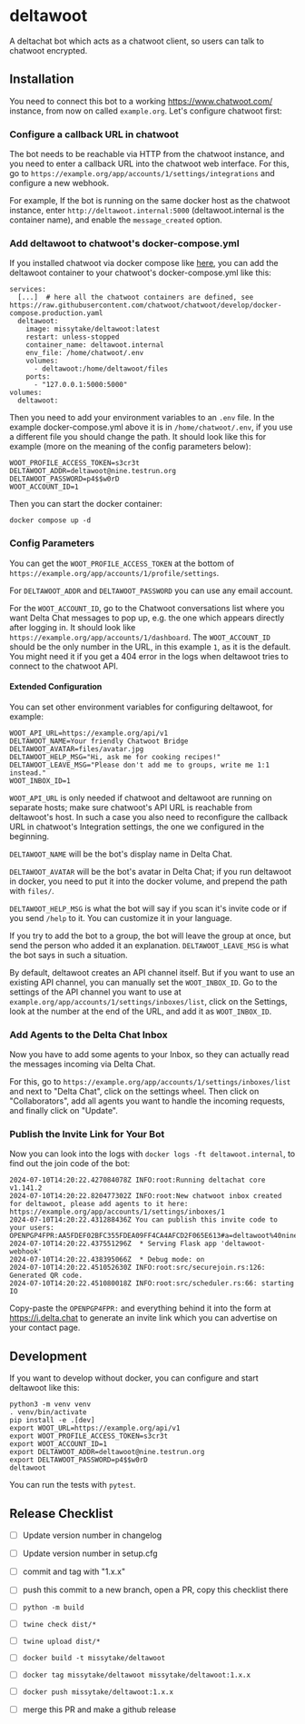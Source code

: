 # deltawoot

A deltachat bot which acts as a chatwoot client,
so users can talk to chatwoot encrypted.


## Installation

You need to connect this bot to a working <https://www.chatwoot.com/> instance,
from now on called `example.org`.
Let's configure chatwoot first:


### Configure a callback URL in chatwoot

The bot needs to be reachable via HTTP from the chatwoot instance,
and you need to enter a callback URL into the chatwoot web interface.
For this, go to `https://example.org/app/accounts/1/settings/integrations`
and configure a new webhook.

For example,
If the bot is running on the same docker host as the chatwoot instance,
enter `http://deltawoot.internal:5000` (deltawoot.internal is the container name),
and enable the `message_created` option.


### Add deltawoot to chatwoot's docker-compose.yml

If you installed chatwoot via docker compose
like [here](https://web.archive.org/web/20230601030620/https://www.chatwoot.com/docs/self-hosted/deployment/docker/),
you can add the deltawoot container
to your chatwoot's docker-compose.yml
like this:

```
services:
  [...]  # here all the chatwoot containers are defined, see https://raw.githubusercontent.com/chatwoot/chatwoot/develop/docker-compose.production.yaml
  deltawoot:
    image: missytake/deltawoot:latest
    restart: unless-stopped
    container_name: deltawoot.internal
    env_file: /home/chatwoot/.env
    volumes:
      - deltawoot:/home/deltawoot/files
    ports:
      - "127.0.0.1:5000:5000"
volumes:
  deltawoot:
```

Then you need to add your environment variables to an `.env` file.
In the example docker-compose.yml above
it is in `/home/chatwoot/.env`,
if you use a different file you should change the path.
It should look like this for example
(more on the meaning of the config parameters below):

```
WOOT_PROFILE_ACCESS_TOKEN=s3cr3t
DELTAWOOT_ADDR=deltawoot@nine.testrun.org
DELTAWOOT_PASSWORD=p4$$w0rD
WOOT_ACCOUNT_ID=1
```

Then you can start the docker container:

```
docker compose up -d
```


### Config Parameters

You can get the `WOOT_PROFILE_ACCESS_TOKEN`
at the bottom of `https://example.org/app/accounts/1/profile/settings`.

For `DELTAWOOT_ADDR`
and `DELTAWOOT_PASSWORD`
you can use any email account.

For the `WOOT_ACCOUNT_ID`,
go to the Chatwoot conversations list
where you want Delta Chat messages to pop up,
e.g. the one which appears directly after logging in.
It should look like `https://example.org/app/accounts/1/dashboard`.
The `WOOT_ACCOUNT_ID` should be the only number in the URL,
in this example `1`, as it is the default.
You might need it if you get a 404 error in the logs
when deltawoot tries to connect to the chatwoot API.


#### Extended Configuration

You can set other environment variables for configuring deltawoot,
for example:

```
WOOT_API_URL=https://example.org/api/v1
DELTAWOOT_NAME=Your friendly Chatwoot Bridge
DELTAWOOT_AVATAR=files/avatar.jpg
DELTAWOOT_HELP_MSG="Hi, ask me for cooking recipes!"
DELTAWOOT_LEAVE_MSG="Please don't add me to groups, write me 1:1 instead."
WOOT_INBOX_ID=1
```

`WOOT_API_URL` is only needed
if chatwoot and deltawoot are running on separate hosts;
make sure chatwoot's API URL is reachable from deltawoot's host.
In such a case you also need to reconfigure the callback URL
in chatwoot's Integration settings,
the one we configured in the beginning.

`DELTAWOOT_NAME` will be the bot's display name in Delta Chat.

`DELTAWOOT_AVATAR` will be the bot's avatar in Delta Chat;
if you run deltawoot in docker,
you need to put it into the docker volume,
and prepend the path with `files/`.

`DELTAWOOT_HELP_MSG` is what the bot will say
if you scan it's invite code or
if you send `/help` to it.
You can customize it in your language.

If you try to add the bot to a group,
the bot will leave the group at once,
but send the person who added it an explanation.
`DELTAWOOT_LEAVE_MSG` is what the bot says
in such a situation.

By default, deltawoot creates an API channel itself.
But if you want to use an existing API channel,
you can manually set the `WOOT_INBOX_ID`.
Go to the settings of the API channel you want to use
at `example.org/app/accounts/1/settings/inboxes/list`,
click on the Settings,
look at the number at the end of the URL,
and add it as `WOOT_INBOX_ID`.


### Add Agents to the Delta Chat Inbox

Now you have to add some agents to your Inbox,
so they can actually read the messages
incoming via Delta Chat.

For this, go to `https://example.org/app/accounts/1/settings/inboxes/list`
and next to "Delta Chat",
click on the settings wheel.
Then click on "Collaborators",
add all agents you want to handle the incoming requests,
and finally click on "Update".


### Publish the Invite Link for Your Bot

Now you can look into the logs
with `docker logs -ft deltawoot.internal`,
to find out the join code of the bot:

```
2024-07-10T14:20:22.427084078Z INFO:root:Running deltachat core v1.141.2
2024-07-10T14:20:22.820477302Z INFO:root:New chatwoot inbox created for deltawoot, please add agents to it here: https://example.org/app/accounts/1/settings/inboxes/1
2024-07-10T14:20:22.431288436Z You can publish this invite code to your users: OPENPGP4FPR:AA5FDEF02BFC355FDEA09FF4CA4AFCD2F065E613#a=deltawoot%40nine.testrun.org&n=deltawoot%40nine.testrun.org&i=q4DhTVr1T2A&s=mT3Bo9JDdVx
2024-07-10T14:20:22.437551296Z  * Serving Flask app 'deltawoot-webhook'
2024-07-10T14:20:22.438395066Z  * Debug mode: on
2024-07-10T14:20:22.451052630Z INFO:root:src/securejoin.rs:126: Generated QR code.
2024-07-10T14:20:22.451080018Z INFO:root:src/scheduler.rs:66: starting IO
```

Copy-paste the `OPENPGP4FPR:` and everything behind it
into the form at <https://i.delta.chat>
to generate an invite link which you can advertise on your contact page.

## Development

If you want to develop without docker,
you can configure and start deltawoot like this:

```
python3 -m venv venv
. venv/bin/activate
pip install -e .[dev]
export WOOT_URL=https://example.org/api/v1
export WOOT_PROFILE_ACCESS_TOKEN=s3cr3t
export WOOT_ACCOUNT_ID=1
export DELTAWOOT_ADDR=deltawoot@nine.testrun.org
export DELTAWOOT_PASSWORD=p4$$w0rD
deltawoot
```

You can run the tests with `pytest`.

## Release Checklist

- [ ] Update version number in changelog
- [ ] Update version number in setup.cfg
- [ ] commit and tag with "1.x.x"
- [ ] push this commit to a new branch, open a PR, copy this checklist there
- [ ] `python -m build`
- [ ] `twine check dist/*`
- [ ] `twine upload dist/*`
- [ ] `docker build -t missytake/deltawoot`
- [ ] `docker tag missytake/deltawoot missytake/deltawoot:1.x.x`
- [ ] `docker push missytake/deltawoot:1.x.x`
- [ ] merge this PR and make a github release

